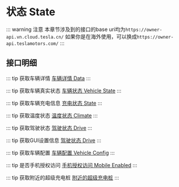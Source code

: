 # 状态 State
::: warning 注意
本章节涉及到的接口的base uri均为`https://owner-api.vn.cloud.tesla.cn/` 如果你是在海外使用，可以换成`https://owner-api.teslamotors.com/`
:::

## 接口明细
::: tip 获取车辆详情
[车辆详情 Data](/state/data.html)
:::

::: tip 获取车辆真实状态
[车辆状态 Vehicle State](/state/vehicle.html)
:::

::: tip 获取车辆充电信息
[充电状态 State](/state/charge.html)
:::

::: tip 获取温度状态
[温度状态 Climate](/state/charge.html)
:::

::: tip 获取驾驶状态
[驾驶状态 Drive](/state/drive.html)
:::

::: tip 获取GUI设置信息
[驾驶状态 Drive](/state/GUI.html)
:::

::: tip 获取车辆配置
[车辆配置 Vehicle Config](/state/config.html)
:::

::: tip 是否手机授权访问
[手机授权访问 Mobile Enabled](/state/mobile.html)
:::

::: tip 获取附近的超级充电桩
[附近的超级充电桩](/state/nearby.html)
:::